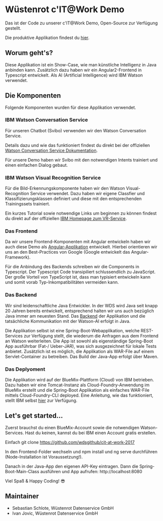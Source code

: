 # Wüstenrot c'IT@Work Demo

Das ist der Code zu unserer c'IT@Work Demo, Open-Source zur Verfügung gestellt.

Die produktive Applikation findest du [hier](https://watson-at-wds.eu-de.mybluemix.net/).

## Worum geht's?
Diese Applikation ist ein Show-Case, wie man künstliche Intelligenz in Java anbinden kann. Zusätzlich dazu haben wir ein Angular2-Frontend in Typescript entwickelt.  Als AI (Artificial Intelligence) wird IBM Watson verwendet.

## Die Komponenten
Folgende Komponenten wurden für diese Applikation verwendet.

### IBM Watson Conversation Service
Für unseren Chatbot (Svibo) verwenden wir den Watson Conversation Service.

Details dazu und wie das funktioniert findest du direkt bei der offiziellen [Watson Conversation Service Dokumentation](https://console.bluemix.net/docs/services/conversation/index.html#about).

Für unsere Demo haben wir Svibo mit den notwendigen Intents trainiert und einen einfachen Dialog gebaut.

### IBM Watson Visual Recognition Service
Für die Bild-Erkennungskomponente haben wir den Watson Visual-Recognition Service verwendet. Dazu haben wir eigene Classfier und Klassifizierungsklassen definiert und diese mit den entsprechenden Trainingssets trainiert.

Ein kurzes Tutorial sowie notwendige Links um beginnen zu können findest du direkt auf der offiziellen [IBM Homepage zum VR-Service](https://www.ibm.com/watson/services/visual-recognition/).

### Das Frontend
Da wir unsere Frontend-Komponenten mit Angular entwickeln haben wir auch diese Demo als [Angular-Applikation](https://github.com/wdsgithub/cit-at-work-2017/tree/master/frontend) entwickelt. Hierbei orientieren wir uns an den Best-Practices von Google (Google entwickelt das Angular-Framework).

Für die Anbindung des Backends schreiben wir die Components in Typescript. Der Typescript Code transipiliert schlussendlich zu JavaScript. Der große Vorteil von TypeScript ist, dass man typisiert entwickeln kann und somit vorab Typ-Inkompatibilitäten vermeiden kann.

### Das Backend
Wir sind leidenschaftliche Java Entwickler. In der WDS wird Java seit knapp 20 Jahren bereits entwickelt, entsprechend halten wir uns auch bezüglich Java immer am neuesten Stand. Das [Backend](https://github.com/wdsgithub/cit-at-work-2017/tree/master/backend) der Applikation und die tatsächliche Kommunikation mit der Watson-AI erfolgt in Java. 

Die Applikation selbst ist eine Spring-Boot-Webapplikation, welche REST-Services zur Verfügung stellt, die wiederum die Anfragen aus dem Frontend an Watson weiterleiten. 
Die App ist sowohl als eigenständige Spring-Boot App ausführbar (Fat-/ Ueber-JAR), was sich ausgezeichnet für lokale Tests anbietet. Zusätzlich ist es möglich, die Applikation als WAR-File auf einem Servlet-Container zu betreiben. Das Build der Java-App erfolgt über Maven.

### Das Deplyoment
Die Applikation wird auf der BlueMix-Plattform (Cloud) von IBM betrieben. Dazu haben wir eine Tomcat-Instanz als Cloud-Foundry-Anwendung im BlueMix erstellt und die Spring-Boot Applikation als einfaches WAR-File mittels Cloud-Foundry-CLI deployed.
Eine Anleitung, wie das funktioniert, stellt IBM selbst [hier](https://www.ibm.com/developerworks/cloud/library/cl-bluemix-fundamentals-create-and-deploy-a-java-app-to-the-cloud/index.html#step2) zur Verfügung.

## Let's get started...
Zuerst brauchst du einen BlueMix-Account sowie die notwendigen Watson-Services. Hast du keinen, kannst du bei IBM einen Account gratis erstellen.

Einfach git clone https://github.com/wdsgithub/cit-at-work-2017

In den Frontend-Folder wechseln und npm install und ng serve durchführen (Node-Installation ist Voraussetzung!).

Danach in der Java-App den eigenen API-Key eintragen.
Dann die Spring-Boot-Main-Class ausführen und App aufrufen: http://localhost:8080

Viel Spaß & Happy Coding! :sunglasses:

## Maintainer
* Sebastian Schlote, Wüstenrot Datenservice GmbH
* Ivan Jovic, Wüstenrot Datenservice GmbH
